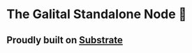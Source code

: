 # The Galital Standalone Node :rocket:


## Proudly built on [Substrate](https://github.com/paritytech/substrate)
